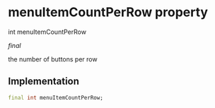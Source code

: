 


# menuItemCountPerRow property







int menuItemCountPerRow
  
_<span class="feature">final</span>_



<p>the number of buttons per row</p>



## Implementation

```dart
final int menuItemCountPerRow;
```







